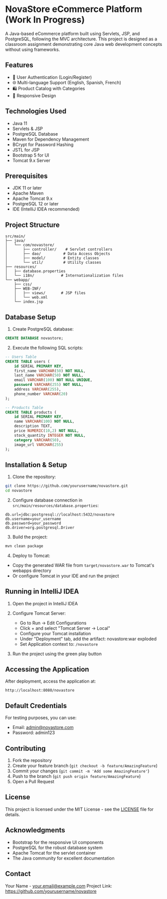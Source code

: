 # NovaStore eCommerce Platform (Work In Progress)

A Java-based eCommerce platform built using Servlets, JSP, and PostgreSQL, following the MVC architecture. This project is designed as a classroom assignment demonstrating core Java web development concepts without using frameworks.

## Features

- 🔐 User Authentication (Login/Register)
- 🌐 Multi-language Support (English, Spanish, French)
- 🛍️ Product Catalog with Categories
- 📱 Responsive Design

## Technologies Used

- Java 11
- Servlets & JSP
- PostgreSQL Database
- Maven for Dependency Management
- BCrypt for Password Hashing
- JSTL for JSP
- Bootstrap 5 for UI
- Tomcat 9.x Server

## Prerequisites

- JDK 11 or later
- Apache Maven
- Apache Tomcat 9.x
- PostgreSQL 12 or later
- IDE (IntelliJ IDEA recommended)

## Project Structure

```
src/main/
├── java/
│   └── com/novastore/
│       ├── controller/    # Servlet controllers
│       ├── dao/          # Data Access Objects
│       ├── model/        # Entity classes
│       └── util/         # Utility classes
├── resources/
│   ├── database.properties
│   └── i18n/            # Internationalization files
└── webapp/
    ├── css/
    ├── WEB-INF/
    │   ├── views/       # JSP files
    │   └── web.xml
    └── index.jsp
```

## Database Setup

1. Create PostgreSQL database:

```sql
CREATE DATABASE novastore;
```

2. Execute the following SQL scripts:

```sql
-- Users Table
CREATE TABLE users (
    id SERIAL PRIMARY KEY,
    first_name VARCHAR(50) NOT NULL,
    last_name VARCHAR(50) NOT NULL,
    email VARCHAR(100) NOT NULL UNIQUE,
    password VARCHAR(255) NOT NULL,
    address VARCHAR(255),
    phone_number VARCHAR(20)
);

-- Products Table
CREATE TABLE products (
    id SERIAL PRIMARY KEY,
    name VARCHAR(100) NOT NULL,
    description TEXT,
    price NUMERIC(10,2) NOT NULL,
    stock_quantity INTEGER NOT NULL,
    category VARCHAR(50),
    image_url VARCHAR(255)
);
```

## Installation & Setup

1. Clone the repository:

```bash
git clone https://github.com/yourusername/novastore.git
cd novastore
```

2. Configure database connection in `src/main/resources/database.properties`:

```properties
db.url=jdbc:postgresql://localhost:5432/novastore
db.username=your_username
db.password=your_password
db.driver=org.postgresql.Driver
```

3. Build the project:

```bash
mvn clean package
```

4. Deploy to Tomcat:

- Copy the generated WAR file from `target/novastore.war` to Tomcat's webapps directory
- Or configure Tomcat in your IDE and run the project

## Running in IntelliJ IDEA

1. Open the project in IntelliJ IDEA
2. Configure Tomcat Server:

   - Go to Run → Edit Configurations
   - Click + and select "Tomcat Server → Local"
   - Configure your Tomcat installation
   - Under "Deployment" tab, add the artifact: novastore:war exploded
   - Set Application context to: `/novastore`

3. Run the project using the green play button

## Accessing the Application

After deployment, access the application at:

```
http://localhost:8080/novastore
```

## Default Credentials

For testing purposes, you can use:

- Email: admin@novastore.com
- Password: admin123

## Contributing

1. Fork the repository
2. Create your feature branch (`git checkout -b feature/AmazingFeature`)
3. Commit your changes (`git commit -m 'Add some AmazingFeature'`)
4. Push to the branch (`git push origin feature/AmazingFeature`)
5. Open a Pull Request

## License

This project is licensed under the MIT License - see the [LICENSE](LICENSE) file for details.

## Acknowledgments

- Bootstrap for the responsive UI components
- PostgreSQL for the robust database system
- Apache Tomcat for the servlet container
- The Java community for excellent documentation

## Contact

Your Name - your.email@example.com
Project Link: https://github.com/yourusername/novastore
